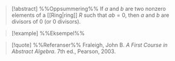 
> [!abstract] %%Oppsummering%%
> If $a$ and $b$ are two nonzero elements of a [[Ring|ring]] $R$ such that $ab = 0$, then $a$ and $b$ are divisors of $0$ (or $0$ divisors).

> [!example] %%Eksempel%%
> 

> [!quote] %%Referanser%%
> Fraleigh, John B. _A First Course in Abstract Algebra_. 7th ed., Pearson, 2003.